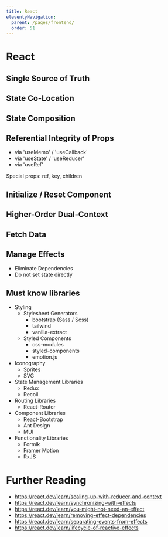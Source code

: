```yaml
---
title: React
eleventyNavigation:
  parent: /pages/frontend/
  order: 51
---
```


# React

## Single Source of Truth

## State Co-Location

## State Composition

## Referential Integrity of Props

- via 'useMemo' / 'useCallback'
- via 'useState' / 'useReducer'
- via 'useRef'

Special props: ref, key, children

## Initialize / Reset Component

## Higher-Order Dual-Context

## Fetch Data

## Manage Effects

- Eliminate Dependencies
- Do not set state directly

## Must know libraries

- Styling
  - Stylesheet Generators
    - bootstrap (Sass / Scss)
    - tailwind
    - vanilla-extract
  - Styled Components
    - css-modules
    - styled-components
    - emotion.js
- Iconography
  - Sprites
  - SVG
- State Management Libraries
  - Redux
  - Recoil
- Routing Libraries
  - React-Router
- Component Libraries
  - React-Bootstrap
  - Ant Design
  - MUI
- Functionality Libraries
  - Formik
  - Framer Motion
  - RxJS

# Further Reading

- https://react.dev/learn/scaling-up-with-reducer-and-context
- https://react.dev/learn/synchronizing-with-effects
- https://react.dev/learn/you-might-not-need-an-effect
- https://react.dev/learn/removing-effect-dependencies
- https://react.dev/learn/separating-events-from-effects
- https://react.dev/learn/lifecycle-of-reactive-effects
